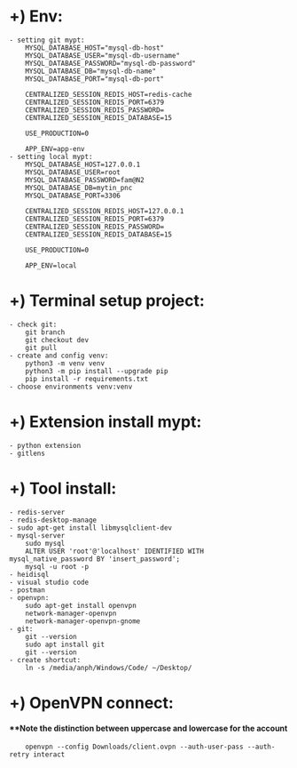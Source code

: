 # +) Env:
    - setting git mypt:
        MYSQL_DATABASE_HOST="mysql-db-host"
        MYSQL_DATABASE_USER="mysql-db-username"
        MYSQL_DATABASE_PASSWORD="mysql-db-password"
        MYSQL_DATABASE_DB="mysql-db-name"
        MYSQL_DATABASE_PORT="mysql-db-port"

        CENTRALIZED_SESSION_REDIS_HOST=redis-cache
        CENTRALIZED_SESSION_REDIS_PORT=6379
        CENTRALIZED_SESSION_REDIS_PASSWORD=
        CENTRALIZED_SESSION_REDIS_DATABASE=15

        USE_PRODUCTION=0

        APP_ENV=app-env
    - setting local mypt:
        MYSQL_DATABASE_HOST=127.0.0.1
        MYSQL_DATABASE_USER=root
        MYSQL_DATABASE_PASSWORD=fam@N2
        MYSQL_DATABASE_DB=mytin_pnc
        MYSQL_DATABASE_PORT=3306

        CENTRALIZED_SESSION_REDIS_HOST=127.0.0.1
        CENTRALIZED_SESSION_REDIS_PORT=6379
        CENTRALIZED_SESSION_REDIS_PASSWORD=
        CENTRALIZED_SESSION_REDIS_DATABASE=15

        USE_PRODUCTION=0

        APP_ENV=local

# +) Terminal setup project:
    - check git:
        git branch
        git checkout dev
        git pull
    - create and config venv:
        python3 -m venv venv
        python3 -m pip install --upgrade pip
        pip install -r requirements.txt
    - choose environments venv:venv

# +) Extension install mypt:
    - python extension
    - gitlens

# +) Tool install:
    - redis-server
    - redis-desktop-manage
    - sudo apt-get install libmysqlclient-dev
    - mysql-server
        sudo mysql
        ALTER USER 'root'@'localhost' IDENTIFIED WITH mysql_native_password BY 'insert_password';
        mysql -u root -p
    - heidisql
    - visual studio code
    - postman
    - openvpn:
        sudo apt-get install openvpn
        network-manager-openvpn
        network-manager-openvpn-gnome
    - git:
        git --version
        sudo apt install git
        git --version
    - create shortcut:
        ln -s /media/anph/Windows/Code/ ~/Desktop/ 
        
# +) OpenVPN connect:
#### **Note the distinction between uppercase and lowercase for the account
        openvpn --config Downloads/client.ovpn --auth-user-pass --auth-retry interact

